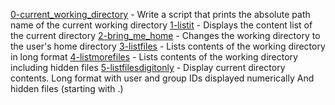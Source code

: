 [0-current_working_directory](https://github.com/SamuelOsewa/alx-system_engineering-devops/blob/master/0x00-shell_basics/0-current_working_directory) - Write a script that prints the absolute path name of the current working directory
[1-listit](https://github.com/SamuelOsewa/alx-system_engineering-devops/blob/master/0x00-shell_basics/1-listit) - Displays the content list of the current directory
[2-bring_me_home](https://github.com/SamuelOsewa/alx-system_engineering-devops/blob/master/0x00-shell_basics/2-bring_me_home) - Changes the working directory to the user's home directory
[3-listfiles](https://github.com/SamuelOsewa/alx-system_engineering-devops/blob/master/0x00-shell_basics/3-listfiles) - Lists contents of the working directory in long format
[4-listmorefiles](https://github.com/SamuelOsewa/alx-system_engineering-devops/blob/master/0x00-shell_basics/4-listmorefiles) - Lists contents of the working directory including hidden files
[5-listfilesdigitonly](https://github.com/SamuelOsewa/alx-system_engineering-devops/blob/master/0x00-shell_basics/5-listfilesdigitonly) - Display current directory contents. Long format with user and group IDs displayed numerically And hidden files (starting with .)

